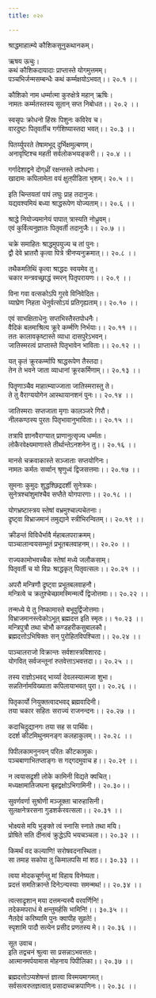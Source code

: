 ```yaml
---
title: ०२०

---
```

श्राद्धमाहात्म्ये कौशिकसूनुकथानकम्।  
  
ऋषय ऊचुः।  
कथं कौशिकदायादाः प्राप्तास्ते योगमुत्तमम्।  
पञ्चभिर्जन्मसम्बन्धैः कथं कर्म्मक्षयोऽभवत्।। २०.१ ।।  
  
कौशिको नाम धर्म्मात्मा कुरुक्षेत्रे महान्‌ ऋषिः।  
नामतः कर्म्मतस्तस्य सूतान्‌ सप्त निबोधत।। २०.२ ।।  
  
स्वसृपः क्रोधनो हिंस्रः पिशुनः कविरेव च।  
वारदुष्टः पितृवर्तीच गर्गशिष्यास्तदा भवत्।। २०.३ ।।  
  
पितर्य्युपरते तेषामभूद्‌ दुर्भिक्षमुल्बणम्।  
अनावृष्टिश्च महती सर्वलोकभयङ्करी।। २०.४ ।।  
  
गर्गादेशाद्वने दोग्‌ध्रीं रक्षन्तस्ते तपोधनाः।  
खादामः कपिलामेता वयं क्षुत्‌पीडिता भृशम्। २०.५ ।।  
  
इति चिन्तयतां पापं लघुः प्राह तदानुजः।  
यद्यवश्यमियं बध्या श्राद्धरूपेण योज्यताम्।। २०.६ ।।  
  
श्राद्धे नियोज्यमानेयं पापात् त्रास्यति नोध्रुवम्।  
एवं कुर्वित्यनुज्ञातः पितृवर्ती तदानुजैः।। २०.७ ।।  
  
चक्रे समाहितः श्राद्धमुपयुज्य च तां पुनः।  
द्वौ देवे भ्रातरौ कृत्वा पित्रे त्रीनप्यनुक्रमात्।। २०.८ ।।  
  
तथैकमतिथिं कृत्वा श्राद्धदः स्वयमेव तु।  
चकार मन्त्रवच्छ्राद्धं स्मरन् पितृपरायणः।। २०.९ ।।  
  
विना गवा वत्सकोऽपि गुरवे विनिवेदितः।  
व्याघ्रेण निहता धेनुर्वत्सोऽयं प्रतिगृह्यताम्।। २०.१० ।।  
  
एवं साभक्षिताधेनुः सप्तभिस्तैस्तपोधनैः।  
वैदिकं बलमाश्रित्य क्रूरे कर्म्मणि निर्भयाः।। २०.११ ।।  
ततः कालावकृष्टास्ते व्याधा दासपुरेऽभवन्।  
जातिस्मरत्वं प्राप्तास्ते पितृभावेन भाविताः।। २०.१२ ।।  
  
यत् कृतं क्रूरकर्म्मापि श्राद्धरूपेण तैस्तदा।  
तेन ते भवने जाता व्याधानां क्रूरकर्मिणाम्।। २०.१३ ।।  
  
पितॄणाञ्चैव माहात्म्याज्जाता जातिस्मरास्तु ते।  
ते तु वैराग्ययोगेन आस्थायानशनं पुनः।। २०.१४ ।।  
  
जातिस्मराः सप्तजाता मृगाः कालञ्जरे गिरौ।  
नीलकण्ठस्य पुरतः पितृभावानुभाविताः।। २०.१५ ।।  
  
तत्रापि ज्ञानवैराग्यात् प्राणानुत्सृज्य धर्म्मतः।  
लोकैरवेक्ष्यमाणास्ते तीर्थान्तेऽनशनेन तु।। २०.१६ ।।  
  
मानसे चक्रवाकास्ते सञ्जाताः सप्तयोगिनः।  
नामतः कर्मतः सर्व्वान् श्रृणुध्वं द्विजसत्तमाः।। २०.१७ ।।  
  
सुमनाः कुमुदः शुद्धश्छिद्रदर्शी सुनेत्रकः।  
सुनेत्रश्चांशुमांश्चैव सप्तैते योगपारगाः।। २०.१८ ।।  
  
योगभ्रष्टास्त्रय स्तेषां वभ्रमुश्चाल्पचेतनाः।  
द्रृष्ट्वा विभ्राजमानं तमुद्याने स्त्रीभिरन्वितम्।। २०.१९ ।।  
  
क्रीडन्तं विविधैर्भावै र्महाबलपराक्रमम्।  
पाञ्चालान्वयसम्भूतं प्रभूतबलवाहनम्।। २०.२० ।।  
  
राज्यकामोभवच्चैक स्तेषां मध्ये जलौकसाम्।  
पितृवर्ती च यो विप्रः श्राद्धकृत्‌ पितृवत्सलः।। २०.२१ ।।  
  
अपरौ मन्त्रिणौ द्रृष्ट्वा प्रभूतबलवाहनौ।  
मन्त्रित्वे च क्रतुश्चेच्छामस्मिन्मर्त्ये द्विजोत्तमाः।। २०.२२ ।।  
  
तन्मध्ये ये तु निष्कामास्ते बभूवुर्द्विजोत्तमाः।  
विभ्राजमानस्त्वेकोऽभूत् ब्रह्मदत्त इति स्मृतः।। १०.२३ ।।  
मन्त्रिपुत्रौ तथा चोभौ कण्डहरीकसुबालकौ।  
ब्रह्मदत्तोऽभिषिक्तः सन् पुरोहितविपश्चिता।। २०.२४ ।।  
  
पाञ्चालराजो विक्रान्तः सर्वशास्त्रविशारदः।  
योगवित् सर्वजन्तूनां रुतवेत्ताऽभवत्तदा।। २०.२५ ।।  
  
तस्य राज्ञोऽभवद् भार्य्या देवलस्यात्मजा शुभा।  
सन्नतिर्नामविख्याता कपिलायाभवत्‌ पुरा।। २०.२६ ।।  
  
पितृकार्यो नियुक्तत्वादभवद्‌ ब्रह्मवादिनी।  
तया चकार सहितः सराज्यं राजनन्दनः।। २०.२७ ।।  
  
कदाचिदुद्यानगः तया सह स पार्थिवः।  
ददर्श कीटमिथुनमनङ्ग कलहाकुलम्।। २०.२८ ।।  
  
पिपीलकामनुनयन् परितः कीटकामुकः।  
पञ्चबाणाभितप्ताङ्गः स गद्गदमुवाच ह।। २०.२९ ।।  
  
न त्वयासद्रृशी लोके कामिनी विद्यते क्वचित्।  
मध्यक्षामातिजघना बृहद्वक्षोऽभिगामिनी।। २०.३०।।  
  
सुवर्णवर्णा सुश्रोणी मञ्जूक्ता चारुहासिनी।  
सुलक्षनेत्ररसना गुडशर्करवत्सला।। २०.३१ ।।  
  
भोक्ष्यसे मयि भुङ्क्ते त्वं स्नासि स्नाते तथा मयि।  
प्रोषिते सति दीनत्वं क्रुद्धेऽपि भयचञ्चला।। २०.३२ ।।  
  
किमर्थं वद कल्याणि! सरोषवदनास्थिता।  
सा तमाह सकोपा तु किमालपसि मां शठ।। ३०.३३ ।।  
  
त्वया मोदकचूर्णन्तु मां विहाय विनेष्यता।  
प्रदत्तं समतिक्रान्ते दिनेऽन्यस्याः समन्मथ!।। २०.३४ ।।  
  
त्वत्साद्रृशान् मया दत्तमन्यस्यै वरवर्णिनि!।  
तदेकमपराधं मे क्षन्तुमर्हसि भामिनि!।। ३०.३५ ।।  
नैतदेवं करिष्यामि पुनः क्वापीह सुव्रते!।  
स्पृशामि पादौ सत्येन प्रसीद प्रणतस्य मे।। २०.३६ ।।  
  
सूत उवाच।  
इति तद्वचनं श्रुत्वा सा प्रसन्नाऽभवत्ततः।  
आत्मानमर्पयामास मोहनाय पिपीलिका।। २०.३७ ।।  
  
ब्रह्मदत्तोऽप्यशेषन्तं ज्ञात्वा विस्मयमागमत्।  
सर्वसत्वरुतज्ञत्वात् प्रसादाच्चक्रपाणिनः।। २०.३८ ।।